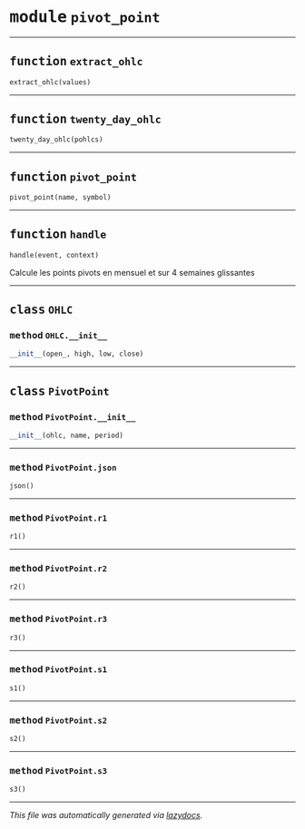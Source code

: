 <!-- markdownlint-disable -->

# <kbd>module</kbd> `pivot_point`





---

## <kbd>function</kbd> `extract_ohlc`

```python
extract_ohlc(values)
```






---

## <kbd>function</kbd> `twenty_day_ohlc`

```python
twenty_day_ohlc(pohlcs)
```






---

## <kbd>function</kbd> `pivot_point`

```python
pivot_point(name, symbol)
```






---

## <kbd>function</kbd> `handle`

```python
handle(event, context)
```

Calcule les points pivots en mensuel et sur 4 semaines glissantes 


---

## <kbd>class</kbd> `OHLC`




### <kbd>method</kbd> `OHLC.__init__`

```python
__init__(open_, high, low, close)
```









---

## <kbd>class</kbd> `PivotPoint`




### <kbd>method</kbd> `PivotPoint.__init__`

```python
__init__(ohlc, name, period)
```








---

### <kbd>method</kbd> `PivotPoint.json`

```python
json()
```





---

### <kbd>method</kbd> `PivotPoint.r1`

```python
r1()
```





---

### <kbd>method</kbd> `PivotPoint.r2`

```python
r2()
```





---

### <kbd>method</kbd> `PivotPoint.r3`

```python
r3()
```





---

### <kbd>method</kbd> `PivotPoint.s1`

```python
s1()
```





---

### <kbd>method</kbd> `PivotPoint.s2`

```python
s2()
```





---

### <kbd>method</kbd> `PivotPoint.s3`

```python
s3()
```








---

_This file was automatically generated via [lazydocs](https://github.com/ml-tooling/lazydocs)._
